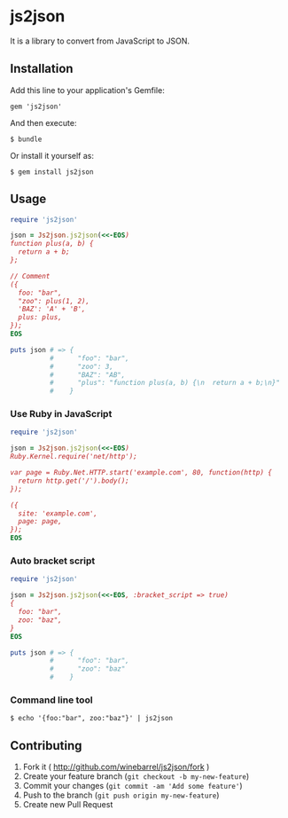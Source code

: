 # js2json

It is a library to convert from JavaScript to JSON.

## Installation

Add this line to your application's Gemfile:

    gem 'js2json'

And then execute:

    $ bundle

Or install it yourself as:

    $ gem install js2json

## Usage

```ruby
require 'js2json'

json = Js2json.js2json(<<-EOS)
function plus(a, b) {
  return a + b;
};

// Comment
({
  foo: "bar",
  "zoo": plus(1, 2),
  'BAZ': 'A' + 'B',
  plus: plus,
});
EOS

puts json # => {
          #      "foo": "bar",
          #      "zoo": 3,
          #      "BAZ": "AB",
          #      "plus": "function plus(a, b) {\n  return a + b;\n}"
          #    }
```

### Use Ruby in JavaScript

```ruby
require 'js2json'

json = Js2json.js2json(<<-EOS)
Ruby.Kernel.require('net/http');

var page = Ruby.Net.HTTP.start('example.com', 80, function(http) {
  return http.get('/').body();
});

({
  site: 'example.com',
  page: page,
});
EOS
```

### Auto bracket script

```ruby
require 'js2json'

json = Js2json.js2json(<<-EOS, :bracket_script => true)
{
  foo: "bar",
  zoo: "baz",
}
EOS

puts json # => {
          #      "foo": "bar",
          #      "zoo": "baz"
          #    }
```

### Command line tool

    $ echo '{foo:"bar", zoo:"baz"}' | js2json

## Contributing

1. Fork it ( http://github.com/winebarrel/js2json/fork )
2. Create your feature branch (`git checkout -b my-new-feature`)
3. Commit your changes (`git commit -am 'Add some feature'`)
4. Push to the branch (`git push origin my-new-feature`)
5. Create new Pull Request
